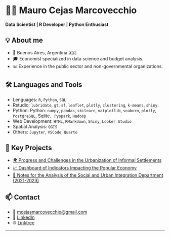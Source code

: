 # 👩‍💻 Mauro Cejas Marcovecchio

**Data Scientist | R Developer | Python Enthusiast**

## 💡 About me

- 📍 Buenos Aires, Argentina 🇦🇷  
- 🎓 Economist specialized in data science and budget analysis.  
- 📊 Experience in the public sector and non-governmental organizations.

## 🛠️ Languages and Tools

- Lenguages: `R`, `Python`, `SQL`
- Rstudio: `lubridate`, `gt`, `sf`, `leaflet`, `plotly`, `clustering`, `k-means`, `shiny`.
- Python: Python: `numpy`, `pandas`, `skilearn`, `matplotlib`, `seaborn`, `plotly`, `PostgreSQL`, Sqlite`, Pyspark`, `Hadoop`  
- Web Development: `HTML`, `RMarkdown`, `Shiny`, `Looker Studio`
- Spatial Analysis: `QGIS`  
- Others: `Jupyter`, `VSCode`, `Quarto`  

## 🚀 Key Projects

- [🌍 Progress and Challenges in the Urbanization of Informal Settlements](https://library.fes.de/pdf-files/bueros/argentinien/21968.pdf)
- [📈 Dashboard of Indicators Impacting the Popular Economy](https://rpubs.com/mcejasmarcovecchio/monitor-ecopop-dic2024)
- [🤖 Notes for the Analysis of the Social and Urban Integration Department (2021-2023)](https://rpubs.com/mcejasmarcovecchio/social-urban-department-analysis)

## 📫 Contact

- 💌 mcejasmarcovecchio@gmail.com  
- 💼 [LinkedIn](https://linkedin.com/in/mcejasmarcovecchio)  
- 🌐 [Linktree](https://linktr.ee/mcejasmarcovecchio)

---

